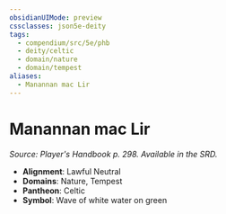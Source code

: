 ```yaml
---
obsidianUIMode: preview
cssclasses: json5e-deity
tags:
  - compendium/src/5e/phb
  - deity/celtic
  - domain/nature
  - domain/tempest
aliases:
  - Manannan mac Lir
---
```

# Manannan mac Lir
*Source: Player's Handbook p. 298. Available in the SRD.* 

- **Alignment**: Lawful Neutral
- **Domains**: Nature, Tempest
- **Pantheon**: Celtic
- **Symbol**: Wave of white water on green
